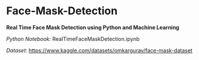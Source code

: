 # Face-Mask-Detection
**Real Time Face Mask Detection using Python and Machine Learning**


*Python Notebook:* RealTimeFaceMaskDetection.ipynb


*Dataset:* https://www.kaggle.com/datasets/omkargurav/face-mask-dataset
